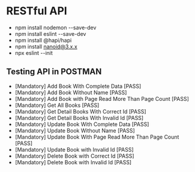 # RESTful API

- npm install nodemon --save-dev
- npm install eslint --save-dev
- npm install @hapi/hapi
- npm install nanoid@3.x.x
- npx eslint --init

## Testing API in POSTMAN

- [Mandatory] Add Book With Complete Data [PASS]
- [Mandatory] Add Book Without Name [PASS]
- [Mandatory] Add Book with Page Read More Than Page Count [PASS]
- [Mandatory] Get All Books [PASS]
- [Mandatory] Get Detail Books With Correct Id [PASS]
- [Mandatory] Get Detail Books With Invalid Id [PASS]
- [Mandatory] Update Book With Complete Data [PASS]
- [Mandatory] Update Book Without Name [PASS]
- [Mandatory] Update Book With Page Read More Than Page Count [PASS]
- [Mandatory] Update Book with Invalid Id [PASS]
- [Mandatory] Delete Book with Correct Id [PASS]
- [Mandatory] Delete Book with Invalid Id [PASS]
